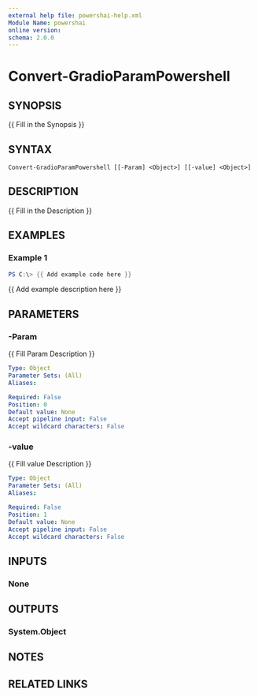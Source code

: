 ```yaml
---
external help file: powershai-help.xml
Module Name: powershai
online version:
schema: 2.0.0
---
```


# Convert-GradioParamPowershell

## SYNOPSIS
{{ Fill in the Synopsis }}

## SYNTAX

```
Convert-GradioParamPowershell [[-Param] <Object>] [[-value] <Object>]
```

## DESCRIPTION
{{ Fill in the Description }}

## EXAMPLES

### Example 1
```powershell
PS C:\> {{ Add example code here }}
```

{{ Add example description here }}

## PARAMETERS

### -Param
{{ Fill Param Description }}

```yaml
Type: Object
Parameter Sets: (All)
Aliases:

Required: False
Position: 0
Default value: None
Accept pipeline input: False
Accept wildcard characters: False
```

### -value
{{ Fill value Description }}

```yaml
Type: Object
Parameter Sets: (All)
Aliases:

Required: False
Position: 1
Default value: None
Accept pipeline input: False
Accept wildcard characters: False
```

## INPUTS

### None

## OUTPUTS

### System.Object
## NOTES

## RELATED LINKS

